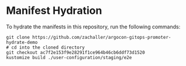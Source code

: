 # Manifest Hydration

To hydrate the manifests in this repository, run the following commands:

```shell
git clone https://github.com/zachaller/argocon-gitops-promoter-hydrate-demo
# cd into the cloned directory
git checkout ac7f2e153f9e28291f1ce964b46cb6ddf73d1520
kustomize build ./user-configuration/staging/e2e
```

